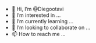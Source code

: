 - 👋 Hi, I’m @Diegootavi
- 👀 I’m interested in ...
- 🌱 I’m currently learning ...
- 💞️ I’m looking to collaborate on ...
- 📫 How to reach me ...

<!---
Diegootavi/Diegootavi is a ✨ special ✨ repository because its `README.md` (this file) appears on your GitHub profile.
You can click the Preview link to take a look at your changes.
--->
